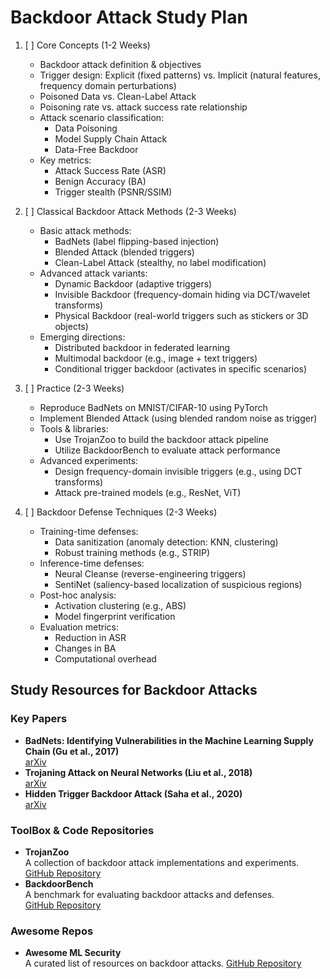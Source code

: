 # Backdoor Attack Study Plan

1. [ ] Core Concepts (1-2 Weeks)
    - Backdoor attack definition & objectives
    - Trigger design: Explicit (fixed patterns) vs. Implicit (natural features, frequency domain perturbations)
    - Poisoned Data vs. Clean-Label Attack
    - Poisoning rate vs. attack success rate relationship
    - Attack scenario classification:
        - Data Poisoning
        - Model Supply Chain Attack
        - Data-Free Backdoor
    - Key metrics:
        - Attack Success Rate (ASR)
        - Benign Accuracy (BA)
        - Trigger stealth (PSNR/SSIM)

2. [ ] Classical Backdoor Attack Methods (2-3 Weeks)
    - Basic attack methods:
        - BadNets (label flipping-based injection)
        - Blended Attack (blended triggers)
        - Clean-Label Attack (stealthy, no label modification)
    - Advanced attack variants:
        - Dynamic Backdoor (adaptive triggers)
        - Invisible Backdoor (frequency-domain hiding via DCT/wavelet transforms)
        - Physical Backdoor (real-world triggers such as stickers or 3D objects)
    - Emerging directions:
        - Distributed backdoor in federated learning
        - Multimodal backdoor (e.g., image + text triggers)
        - Conditional trigger backdoor (activates in specific scenarios)

3. [ ] Practice (2-3 Weeks)
    - Reproduce BadNets on MNIST/CIFAR-10 using PyTorch
    - Implement Blended Attack (using blended random noise as trigger)
    - Tools & libraries:
        - Use TrojanZoo to build the backdoor attack pipeline
        - Utilize BackdoorBench to evaluate attack performance
    - Advanced experiments:
        - Design frequency-domain invisible triggers (e.g., using DCT transforms)
        - Attack pre-trained models (e.g., ResNet, ViT)

4. [ ] Backdoor Defense Techniques (2-3 Weeks)
    - Training-time defenses:
        - Data sanitization (anomaly detection: KNN, clustering)
        - Robust training methods (e.g., STRIP)
    - Inference-time defenses:
        - Neural Cleanse (reverse-engineering triggers)
        - SentiNet (saliency-based localization of suspicious regions)
    - Post-hoc analysis:
        - Activation clustering (e.g., ABS)
        - Model fingerprint verification
    - Evaluation metrics:
        - Reduction in ASR
        - Changes in BA
        - Computational overhead

## Study Resources for Backdoor Attacks

### Key Papers
- **BadNets: Identifying Vulnerabilities in the Machine Learning Supply Chain (Gu et al., 2017)**  
  [arXiv](https://arxiv.org/abs/1708.06733)
- **Trojaning Attack on Neural Networks (Liu et al., 2018)**  
  [arXiv](https://www.ndss-symposium.org/wp-content/uploads/2018/02/ndss2018_03A-5_Liu_paper.pdf)
- **Hidden Trigger Backdoor Attack (Saha et al., 2020)**  
  [arXiv](https://arxiv.org/abs/1910.00033)

### ToolBox & Code Repositories
- **TrojanZoo**  
  A collection of backdoor attack implementations and experiments.  
  [GitHub Repository](https://github.com/ain-soph/trojanzoo)
- **BackdoorBench**  
  A benchmark for evaluating backdoor attacks and defenses.  
  [GitHub Repository](https://github.com/SCLBD/BackdoorBench)


### Awesome Repos
- **Awesome ML Security**  
  A curated list of resources on backdoor attacks.
  [GitHub Repository](https://github.com/zihao-ai/Awesome-Backdoor-in-Deep-Learning)



